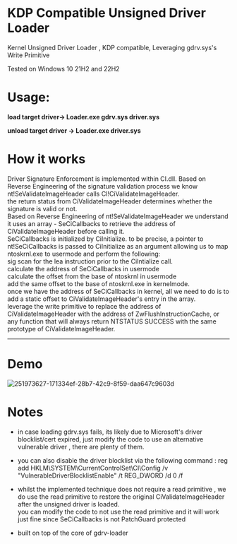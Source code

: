# KDP Compatible Unsigned Driver Loader 
Kernel Unsigned Driver Loader ,  KDP compatible,  Leveraging gdrv.sys's Write Primitive 

Tested on Windows 10 21H2 and 22H2

# Usage:
**load target driver-> Loader.exe gdrv.sys driver.sys**

**unload target driver -> Loader.exe  driver.sys**

# How it works 
Driver Signature Enforcement is implemented within CI.dll. Based on Reverse Engineering of the signature validation process we know nt!SeValidateImageHeader calls CI!CiValidateImageHeader.  
the return status from CiValidateImageHeader determines whether the signature is valid or not.   
Based on Reverse Engineering of nt!SeValidateImageHeader we understand it uses an array -  SeCiCallbacks to retrieve the address of CiValidateImageHeader before calling it.  
SeCiCallbacks is initialized by CiInitialize.  to be precise,  a pointer to nt!SeCiCallbacks is passed to CiInitialize as an argument allowing us to map ntoskrnl.exe to usermode and perform the following:   
sig scan for the lea instruction prior to the CiIntialize call.  
calculate  the address of SeCiCallbacks in usermode  
calculate the offset from the base of ntoskrnl in usermode  
add the same offset to the base of ntoskrnl.exe in kernelmode.  
once we have the address of SeCiCallbacks in kernel, all we need to do is to add a static offset to CiValidateImageHeader's entry in the array.  
leverage the write primitive to replace the address of CiValidateImageHeader with the address of ZwFlushInstructionCache, or any function that will always return NTSTATUS SUCCESS with the same prototype of CiValidateImageHeader. 
***************************
# Demo
![251973627-171334ef-28b7-42c9-8f59-daa647c9603d](https://github.com/0mWindyBug/KDP-Compatible-Unsigned-Driver-Loader/assets/139051196/a591d9ba-d028-4591-8440-c67d9d7818da)

  
# Notes
- in case loading gdrv.sys fails, its likely due to Microsoft's driver blocklist/cert expired,  just modify the code to use an alternative vulnerable driver , there are plenty of them.
- you can also disable the driver blocklist via the following command :  reg add HKLM\SYSTEM\CurrentControlSet\CI\Config /v "VulnerableDriverBlocklistEnable" /t REG_DWORD /d 0 /f      
- whilst the implemented technique does not require a read primitive , we do use the read primitive to restore the original CiValidateImageHeader after the unsigned driver is loaded.   
you can modify the code to not use the read primitive and it will work just fine since  SeCiCallbacks is not PatchGuard protected

- built on top of the core  of gdrv-loader 
